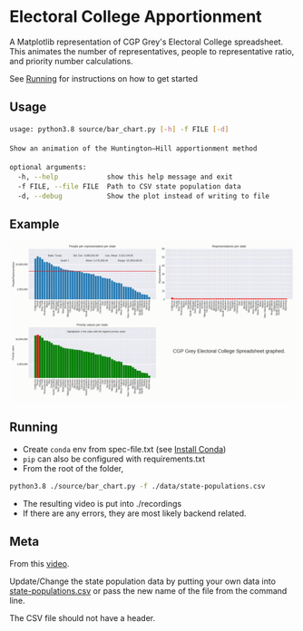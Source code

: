 # Electoral College Apportionment

A Matplotlib representation of CGP Grey's Electoral College spreadsheet. This animates
the number of representatives, people to representative ratio, and priority
number calculations.

See [Running](#running) for instructions on how to get started

## Usage

```bash
usage: python3.8 source/bar_chart.py [-h] -f FILE [-d]

Show an animation of the Huntington–Hill apportionment method

optional arguments:
  -h, --help            show this help message and exit
  -f FILE, --file FILE  Path to CSV state population data
  -d, --debug           Show the plot instead of writing to file
```

## Example

![Example GIF](./recordings/preview.gif)

## Running

-   Create `conda` env from spec-file.txt (see [Install Conda](https://conda.io/projects/conda/en/latest/user-guide/install/index.html))
-   `pip` can also be configured with requirements.txt
-   From the root of the folder,

```bash
python3.8 ./source/bar_chart.py -f ./data/state-populations.csv
```

-   The resulting video is put into ./recordings
-   If there are any errors, they are most likely backend related.

## Meta

From this [video](https://www.youtube.com/watch?v=6JN4RI7nkes).

Update/Change the state population data by putting your own data into [state-populations.csv](https://github.com/k-donn/ec-apportionment/blob/master/data/state-populations.csv) or pass the new name of the file from the command line.

The CSV file should not have a header.
